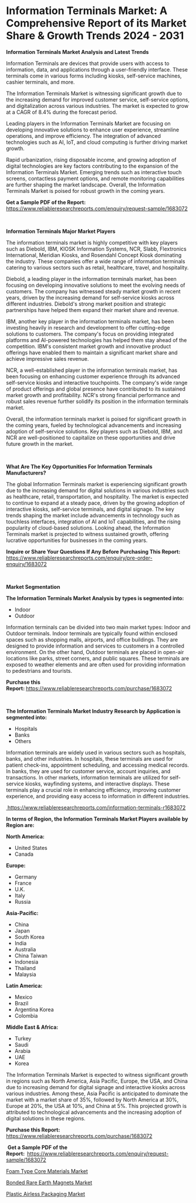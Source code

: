 <p><h1>Information Terminals Market: A Comprehensive Report of its Market Share & Growth Trends 2024 - 2031</h1></p><p><strong>Information Terminals Market Analysis and Latest Trends</strong></p>
<p><p>Information Terminals are devices that provide users with access to information, data, and applications through a user-friendly interface. These terminals come in various forms including kiosks, self-service machines, cashier terminals, and more.</p><p>The Information Terminals Market is witnessing significant growth due to the increasing demand for improved customer service, self-service options, and digitalization across various industries. The market is expected to grow at a CAGR of 8.4% during the forecast period.</p><p>Leading players in the Information Terminals Market are focusing on developing innovative solutions to enhance user experience, streamline operations, and improve efficiency. The integration of advanced technologies such as AI, IoT, and cloud computing is further driving market growth.</p><p>Rapid urbanization, rising disposable income, and growing adoption of digital technologies are key factors contributing to the expansion of the Information Terminals Market. Emerging trends such as interactive touch screens, contactless payment options, and remote monitoring capabilities are further shaping the market landscape. Overall, the Information Terminals Market is poised for robust growth in the coming years.</p></p>
<p><strong>Get a Sample PDF of the Report:&nbsp;</strong> <a href="https://www.reliableresearchreports.com/enquiry/request-sample/1683072">https://www.reliableresearchreports.com/enquiry/request-sample/1683072</a></p>
<p>&nbsp;</p>
<p><strong>Information Terminals Major Market Players</strong></p>
<p><p>The information terminals market is highly competitive with key players such as Diebold, IBM, KIOSK Information Systems, NCR, Slabb, Flextronics International, Meridian Kiosks, and Rosendahl Concept Kiosk dominating the industry. These companies offer a wide range of information terminals catering to various sectors such as retail, healthcare, travel, and hospitality.</p><p>Diebold, a leading player in the information terminals market, has been focusing on developing innovative solutions to meet the evolving needs of customers. The company has witnessed steady market growth in recent years, driven by the increasing demand for self-service kiosks across different industries. Diebold's strong market position and strategic partnerships have helped them expand their market share and revenue.</p><p>IBM, another key player in the information terminals market, has been investing heavily in research and development to offer cutting-edge solutions to customers. The company's focus on providing integrated platforms and AI-powered technologies has helped them stay ahead of the competition. IBM's consistent market growth and innovative product offerings have enabled them to maintain a significant market share and achieve impressive sales revenue.</p><p>NCR, a well-established player in the information terminals market, has been focusing on enhancing customer experience through its advanced self-service kiosks and interactive touchpoints. The company's wide range of product offerings and global presence have contributed to its sustained market growth and profitability. NCR's strong financial performance and robust sales revenue further solidify its position in the information terminals market.</p><p>Overall, the information terminals market is poised for significant growth in the coming years, fueled by technological advancements and increasing adoption of self-service solutions. Key players such as Diebold, IBM, and NCR are well-positioned to capitalize on these opportunities and drive future growth in the market.</p></p>
<p>&nbsp;</p>
<p><strong>What Are The Key Opportunities For Information Terminals Manufacturers?</strong></p>
<p><p>The global Information Terminals market is experiencing significant growth due to the increasing demand for digital solutions in various industries such as healthcare, retail, transportation, and hospitality. The market is expected to continue to expand at a steady pace, driven by the growing adoption of interactive kiosks, self-service terminals, and digital signage. The key trends shaping the market include advancements in technology such as touchless interfaces, integration of AI and IoT capabilities, and the rising popularity of cloud-based solutions. Looking ahead, the Information Terminals market is projected to witness sustained growth, offering lucrative opportunities for businesses in the coming years.</p></p>
<p><strong>Inquire or Share Your Questions If Any Before Purchasing This Report:</strong> <a href="https://www.reliableresearchreports.com/enquiry/pre-order-enquiry/1683072">https://www.reliableresearchreports.com/enquiry/pre-order-enquiry/1683072</a></p>
<p>&nbsp;</p>
<p><strong>Market Segmentation</strong></p>
<p><strong>The Information Terminals Market Analysis by types is segmented into:</strong></p>
<p><ul><li>Indoor</li><li>Outdoor</li></ul></p>
<p><p>Information terminals can be divided into two main market types: Indoor and Outdoor terminals. Indoor terminals are typically found within enclosed spaces such as shopping malls, airports, and office buildings. They are designed to provide information and services to customers in a controlled environment. On the other hand, Outdoor terminals are placed in open-air locations like parks, street corners, and public squares. These terminals are exposed to weather elements and are often used for providing information to pedestrians and tourists.</p></p>
<p><strong>Purchase this Report:&nbsp;</strong><a href="https://www.reliableresearchreports.com/purchase/1683072">https://www.reliableresearchreports.com/purchase/1683072</a></p>
<p>&nbsp;</p>
<p><strong>The Information Terminals Market Industry Research by Application is segmented into:</strong></p>
<p><ul><li>Hospitals</li><li>Banks</li><li>Others</li></ul></p>
<p><p>Information terminals are widely used in various sectors such as hospitals, banks, and other industries. In hospitals, these terminals are used for patient check-ins, appointment scheduling, and accessing medical records. In banks, they are used for customer service, account inquiries, and transactions. In other markets, information terminals are utilized for self-service kiosks, wayfinding systems, and interactive displays. These terminals play a crucial role in enhancing efficiency, improving customer experience, and providing easy access to information in different industries.</p></p>
<p><a href="https://www.reliableresearchreports.com/information-terminals-r1683072">&nbsp;https://www.reliableresearchreports.com/information-terminals-r1683072</a></p>
<p><strong>In terms of Region, the Information Terminals Market Players available by Region are:</strong></p>
<p>
    <p> <strong> North America: </strong>
        <ul>
            <li>United States</li>
            <li>Canada</li>
        </ul>
        </p> 
    <p> <strong> Europe: </strong>
        <ul>
            <li>Germany</li>
            <li>France</li>
            <li>U.K.</li>
            <li>Italy</li>
            <li>Russia</li>
        </ul>
        </p> 
    <p> <strong> Asia-Pacific: </strong>
        <ul>
            <li>China</li>
            <li>Japan</li>
            <li>South Korea</li>
            <li>India</li>
            <li>Australia</li>
            <li>China Taiwan</li>
            <li>Indonesia</li>
            <li>Thailand</li>
            <li>Malaysia</li>
        </ul>
        </p> 
    <p> <strong> Latin America: </strong>
        <ul>
            <li>Mexico</li>
            <li>Brazil</li>
            <li>Argentina Korea</li>
            <li>Colombia</li>
        </ul>
        </p> 
    <p> <strong> Middle East & Africa: </strong>
        <ul>
            <li>Turkey</li>
            <li>Saudi</li>
            <li>Arabia</li>
            <li>UAE</li>
            <li>Korea</li>
        </ul>
    </p>
    </p>
<p><p>The Information Terminals Market is expected to witness significant growth in regions such as North America, Asia Pacific, Europe, the USA, and China due to increasing demand for digital signage and interactive kiosks across various industries. Among these, Asia Pacific is anticipated to dominate the market with a market share of 35%, followed by North America at 30%, Europe at 20%, the USA at 10%, and China at 5%. This projected growth is attributed to technological advancements and the increasing adoption of digital solutions in these regions.</p></p>
<p><strong>Purchase this Report: </strong><a href="https://www.reliableresearchreports.com/purchase/1683072">https://www.reliableresearchreports.com/purchase/1683072</a></p>
<p>&nbsp;<strong>Get a Sample PDF of the Report:&nbsp;&nbsp;</strong><a href="https://www.reliableresearchreports.com/enquiry/request-sample/1683072">https://www.reliableresearchreports.com/enquiry/request-sample/1683072</a></p>
<p><strong></strong></p>
<p><p><a href="https://www.linkedin.com/pulse/foam-type-core-materials-market-research-report-provides-thorough-tul2f?trackingId=kdR%2BFvorUaQr2BZK1B8qzg%3D%3D">Foam Type Core Materials Market</a></p><p><a href="https://www.linkedin.com/pulse/bonded-rare-earth-magnets-market-research-report-reveals-latest-eiwsf?trackingId=%2BaqimueFIiDI6VkKCTX9GQ%3D%3D">Bonded Rare Earth Magnets Market</a></p><p><a href="https://www.linkedin.com/pulse/plastic-airless-packaging-market-goal-estimating-size-future-growth-8t0fc?trackingId=Nm8mE8HhRTG%2BxXs0ak29Bw%3D%3D">Plastic Airless Packaging Market</a></p></p>